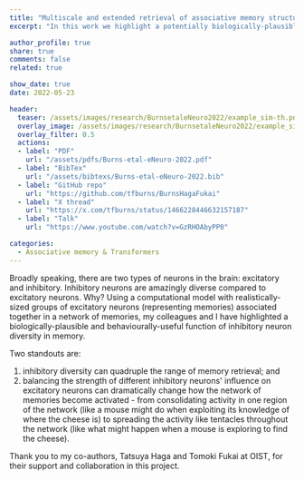 ```yaml
---
title: "Multiscale and extended retrieval of associative memory structures in a cortical model of local-global inhibition balance"
excerpt: "In this work we highlight a potentially biologically-plausible and behaviorally-useful function of inhibitory neuron diversity in memory systems. "

author_profile: true
share: true
comments: false
related: true

show_date: true
date: 2022-05-23

header:
  teaser: /assets/images/research/BurnsetaleNeuro2022/example_sim-th.png
  overlay_image: /assets/images/research/BurnsetaleNeuro2022/example_sim.PNG
  overlay_filter: 0.5
  actions:
  - label: "PDF"
    url: "/assets/pdfs/Burns-etal-eNeuro-2022.pdf"
  - label: "BibTex"
    url: "/assets/bibtexs/Burns-etal-eNeuro-2022.bib"
  - label: "GitHub repo"
    url: "https://github.com/tfburns/BurnsHagaFukai"
  - label: "X thread"
    url: "https://x.com/tfburns/status/1466228446632157187"
  - label: "Talk"
    url: "https://www.youtube.com/watch?v=GzRHOAbyPP0"

categories:
  - Associative memory & Transformers
---
```


Broadly speaking, there are two types of neurons in the brain: excitatory and inhibitory. Inhibitory neurons are amazingly diverse compared to excitatory neurons. Why? Using a computational model with realistically-sized groups of excitatory neurons (representing memories) associated together in a network of memories, my colleagues and I have highlighted a biologically-plausible and behaviourally-useful function of inhibitory neuron diversity in memory.

Two standouts are:
1. inhibitory diversity can quadruple the range of memory retrieval; and
2. balancing the strength of different inhibitory neurons' influence on excitatory neurons can dramatically change how the network of memories become activated - from consolidating activity in one region of the network (like a mouse might do when exploiting its knowledge of where the cheese is) to spreading the activity like tentacles throughout the network (like what might happen when a mouse is exploring to find the cheese).

Thank you to my co-authors, Tatsuya Haga and Tomoki Fukai at OIST, for their support and collaboration in this project.